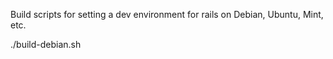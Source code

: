 Build scripts for setting  a dev environment for rails on Debian, Ubuntu, Mint, etc.

./build-debian.sh
